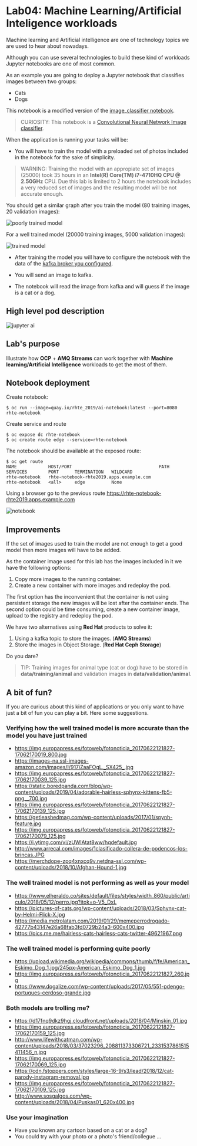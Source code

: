 # Lab04: Machine Learning/Artificial Inteligence workloads

Machine learning and Artificial intelligence are one of technology topics we are used to hear about nowadays.

Although you can use several technologies to build these kind of workloads Jupyter notebooks are one of most common.

As an example you are going to deploy a Jupyter notebook that classifies images between two groups:

* Cats
* Dogs

This notebook is a modified version of the [image_classifier notebook](https://github.com/gsurma/image_classifier). 

> CURIOSITY: This notebook is a [Convolutional Neural Network Image classifier](https://en.wikipedia.org/wiki/Convolutional_neural_network).

When the application is running your tasks will be:

* You will have to train the model with a preloaded set of photos included in the notebook for the sake of simplicity.

> WARNING: Training the model with an appropiate set of images (25000) took 35 hours in an **Intel(R) Core(TM) i7-4710HQ CPU @ 2.50GHz** CPU. Due this lab is limited to 2 hours the notebook includes a very reduced set of images and the resulting model will be not accurate enough.

You should get a similar graph after you train the model (80 training images, 20 validation images):

![poorly trained model](imgs/poorly-trained-model.png)

For a well trained model (20000 training images, 5000 validation images):

![trained model](imgs/trained-model.png)

* After training the model you will have to configure the notebook with the data of the [kafka broker you configured](../amq-streams/README.md).

* You will send an image to kafka.

* The notebook will read the image from kafka and will guess if the image is a cat or a dog.

## High level pod description

![jupyter ai](imgs/jupyter-ai.png)

## Lab's purpose

Illustrate how **OCP** + **AMQ Streams** can work together with **Machine learning/Artificial Intelligence** workloads to get the most of them.

## Notebook deployment

Create notebook:
```
$ oc run --image=quay.io/rhte_2019/ai-notebook:latest --port=8080 rhte-notebook
```

Create service and route
```
$ oc expose dc rhte-notebook
$ oc create route edge --service=rhte-notebook
```

The notebook should be available at the exposed route:

```
$ oc get route
NAME            HOST/PORT                                 PATH      SERVICES        PORT      TERMINATION   WILDCARD
rhte-notebook   rhte-notebook-rhte2019.apps.example.com             rhte-notebook   <all>     edge          None
```

Using a browser go to the previous route https://rhte-notebook-rhte2019.apps.example.com

![notebook](imgs/notebook.png)

## Improvements

If the set of images used to train the model are not enough to get a good model then more images will have to be added.

As the container image used for this lab has the images included in it we have the following options:

1. Copy more images to the running container.
2. Create a new container with more images and redeploy the pod.

The first option has the inconvenient that the container is not using persistent storage the new images will be lost after the container ends. The second option could be time consuming, create a new container image, upload to the registry and redeploy the pod.

We have two alternatives using **Red Hat** products to solve it:

1. Using a kafka topic to store the images. (**AMQ Streams**)
2. Store the images in Object Storage. (**Red Hat Ceph Storage**)

Do you dare?

> TIP: Training images for animal type (cat or dog) have to be stored in **data/training/animal** and validation images in **data/validation/animal**.

## A bit of fun?

If you are curious about this kind of applications or you only want to have just a bit of fun you can play a bit. Here some suggestions.

### Verifying how the well trained model is more accurate than the model you have just trained

* https://img.europapress.es/fotoweb/fotonoticia_20170622121827-17062170019_800.jpg
* https://images-na.ssl-images-amazon.com/images/I/917iZaaFOgL._SX425_.jpg
* https://img.europapress.es/fotoweb/fotonoticia_20170622121827-17062170039_125.jpg
* https://static.boredpanda.com/blog/wp-content/uploads/2019/04/adorable-hairless-sphynx-kittens-fb5-png__700.jpg
* https://img.europapress.es/fotoweb/fotonoticia_20170622121827-17062170139_125.jpg
* https://getleashedmag.com/wp-content/uploads/2017/01/spynh-feature.jpg
* https://img.europapress.es/fotoweb/fotonoticia_20170622121827-17062170079_125.jpg
* https://i.ytimg.com/vi/zUWlAtat8ww/hqdefault.jpg
* http://www.arrecal.com/images/1clasificado-collera-de-podencos-los-brincas.JPG
* https://merchdope-zpq4xnxcq9v.netdna-ssl.com/wp-content/uploads/2018/10/Afghan-Hound-1.jpg

### The well trained model is not performing as well as your model

* https://www.elheraldo.co/sites/default/files/styles/width_860/public/articulo/2018/05/12/perro.jpg?itok=o-V5_DxL
* https://pictures-of-cats.org/wp-content/uploads/2018/03/Sphynx-cat-by-Helmi-Flick-X.jpg
* https://media.metrolatam.com/2019/01/29/memeperrodrogado-42777b43147e26a68fab3fd0729b24a3-600x400.jpg
* https://pics.me.me/hairless-cats-hairless-cats-twitter-49621967.png

### The well trained model is performing quite poorly

* https://upload.wikimedia.org/wikipedia/commons/thumb/f/fe/American_Eskimo_Dog_1.jpg/245px-American_Eskimo_Dog_1.jpg
* https://img.europapress.es/fotoweb/fotonoticia_20170622121827_260.jpg
* https://www.dogalize.com/wp-content/uploads/2017/05/551-pdengo-portugues-cerdoso-grande.jpg

### Both models are trolling me?

* https://d17fnq9dkz9hgj.cloudfront.net/uploads/2018/04/Minskin_01.jpg
* https://img.europapress.es/fotoweb/fotonoticia_20170622121827-17062170159_125.jpg
* http://www.lifewithcatman.com/wp-content/uploads/2018/03/37023296_208811373306721_2331537861515411456_n.jpg
* https://img.europapress.es/fotoweb/fotonoticia_20170622121827-17062170069_125.jpg
* https://cdn.fstoppers.com/styles/large-16-9/s3/lead/2018/12/cat-parody-instagram-removal.jpg
* https://img.europapress.es/fotoweb/fotonoticia_20170622121827-17062170109_125.jpg
* http://www.sosgalgos.com/wp-content/uploads/2018/04/Puskas01_620x400.jpg

### Use your imagination

* Have you known any cartoon based on a cat or a dog?
* You could try with your photo or a photo's friend/collegue ...
